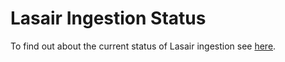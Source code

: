 # Lasair Ingestion Status

To find out about the current status of Lasair ingestion
see [here](http://lasair-ztf.lsst.ac.uk/status).
